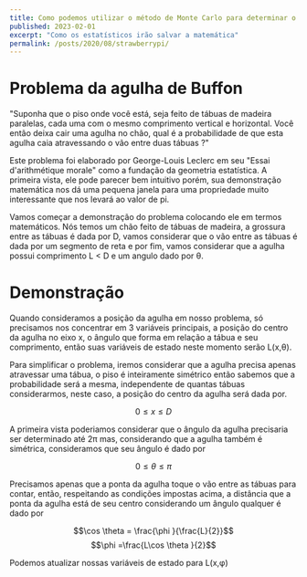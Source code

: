 ```yaml
---
title: Como podemos utilizar o método de Monte Carlo para determinar o valor de Pi
published: 2023-02-01
excerpt: "Como os estatísticos irão salvar a matemática"
permalink: /posts/2020/08/strawberrypi/ 
---
```


# Problema da agulha de Buffon

"Suponha que o piso onde você está, seja feito de tábuas de madeira paralelas, cada uma com o mesmo comprimento vertical e horizontal. Você então deixa cair uma agulha no chão, qual é a probabilidade de que esta agulha caia atravessando o vão entre duas tábuas ?"

Este problema foi elaborado por George-Louis Leclerc em seu "Essai d'arithmétique morale" como a fundação da geometria estatística. A primeira vista, ele pode parecer bem intuitivo porém, sua demonstração matemática nos dá uma pequena janela para uma propriedade muito interessante que nos levará ao valor de pi.

Vamos começar a demonstração do problema colocando ele em termos matemáticos. Nós temos um chão feito de tábuas de madeira, a grossura entre as tábuas é dada por D, vamos considerar que o vão entre as tábuas é dada por um segmento de reta e por fim, vamos considerar que a agulha possui comprimento L < D e um angulo dado por θ.

# Demonstração

Quando consideramos a posição da agulha em nosso problema, só precisamos nos concentrar em 3 variáveis principais, a posição do centro da agulha no eixo x, o ângulo que forma em relação a tábua e seu comprimento, então suas variáveis de estado neste momento serão L(x,θ). 

Para simplificar o problema, iremos considerar que a agulha precisa apenas atravessar uma tábua, o piso é inteiramente simétrico então sabemos que a probabilidade será a mesma, independente de quantas tábuas considerarmos, neste caso, a posição do centro da agulha será dada por.

$$0\leq x\leq D$$

A primeira vista poderiamos considerar que o ângulo da agulha precisaria ser determinado até 2π mas, considerando que a agulha também é simétrica, consideramos que seu ângulo é dado por

$$0\leq \theta \leq \pi $$

Precisamos apenas que a ponta da agulha toque o vão entre as tábuas para contar, então, respeitando as condições impostas acima, a distância que a ponta da agulha está de seu centro considerando um ângulo qualquer é dado por

$$\cos \theta  = \frac{\phi }{\frac{L}{2}}$$
$$\phi =\frac{L\cos \theta }{2}$$

Podemos atualizar nossas variáveis de estado para L(x,φ)
